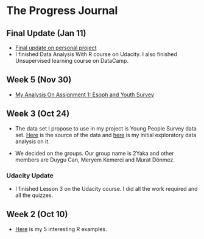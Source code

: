 # The Progress Journal

## Final Update (Jan 11)

+ [Final update on personal project](PersonalProject_tektunalic.html)
+ I finished Data Analysis With R course on Udacity. I also finished Unsupervised learning course on DataCamp. 

## Week 5 (Nov 30)

+ [My Analysis On Assignment 1: Esoph and Youth Survey](Assignment_Esoph_and_Young_People__Survey.html)

## Week 3 (Oct 24)

+ The data set I propose to use in my project is Young People Survey data set. [Here](https://www.kaggle.com/miroslavsabo/young-people-survey/data) is the source of the data and  [here](PersonalProject_tektunalic.html) is my initial exploratory data analysis on it.

+ We decided on the groups. Our group name is 2Yaka and other members are Duygu Can, Meryem Kemerci and Murat Dönmez.

### Udacity Update

+ I finished Lesson 3 on the Udacity course. I did all the work required and all the quizzes.

## Week 2 (Oct 10)

+ [Here](files/interesting_examples.html) is my 5 interesting R examples.

